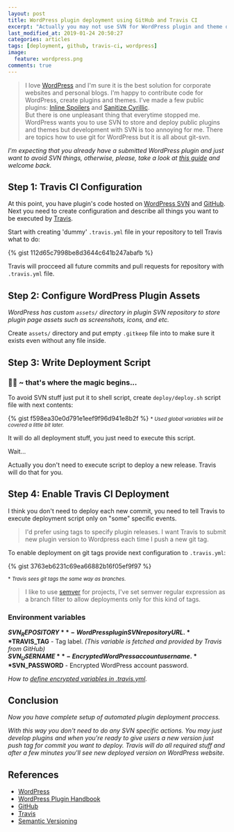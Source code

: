 ```yaml
---
layout: post
title: WordPress plugin deployment using GitHub and Travis CI
excerpt: "Actually you may not use SVN for WordPress plugin and theme development and deployment. Travis can do all SVN stuff for you."
last_modified_at: 2019-01-24 20:50:27
categories: articles
tags: [deployment, github, travis-ci, wordpress]
image:
  feature: wordpress.png
comments: true
---
```


> I love [WordPress](https://wordpress.org) and I'm sure it is the best solution for corporate websites and personal blogs. I'm happy to contribute code for WordPress, create plugins and themes. I've made a few public plugins: [Inline Spoilers](https://wordpress.org/plugins/inline-spoilers/) and [Sanitize Cyrillic](https://wordpress.org/plugins/sanitize-cyrillic/).  
But there is one unpleasant thing that everytime stopped me. WordPress wants you to use SVN to store and deploy public plugins and themes but development with SVN is too annoying for me. There are topics how to use git for WordPress but it is all about git-svn.

*I'm expecting that you already have a submitted WordPress plugin and just want to avoid SVN things, otherwise, please, take a look at [this guide](https://developer.wordpress.org/plugins/wordpress-org/) and welcome back.*

## Step 1: Travis CI Configuration

At this point, you have plugin's code hosted on [WordPress SVN](https://developer.wordpress.org/plugins/wordpress-org/how-to-use-subversion/) and [GitHub](https://github.com). Next you need to create configuration and describe all things you want to be executed by [Travis](https://travis-ci/org). 

Start with creating 'dummy' `.travis.yml` file in your repository to tell Travis what to do:

{% gist 112d65c7998be8d3644c641b247abafb %}

Travis will procceed all future commits and pull requests for repository with `.travis.yml` file.

## Step 2: Configure WordPress Plugin Assets

*WordPress has custom `assets/` directory in plugin SVN repository to store plugin page assets such as screenshots, icons, and etc.*

Create `assets/` directory and put empty `.gitkeep` file into to make sure it exists even without any file inside.

## Step 3: Write Deployment Script

### 🤹‍♀️ ~ that's where the magic begins...

To avoid SVN stuff just put it to shell script, create `deploy/deploy.sh` script file with next contents: 

{% gist f598ea30e0d791e1eef9f96d941e8b2f %}
<small>* *Used global variables will be covered a little bit later.*</small>

It will do all deployment stuff, you just need to execute this script. 

Wait...

Actually you don't need to execute script to deploy a new release. Travis will do that for you.

## Step 4: Enable Travis CI Deployment

I think you don't need to deploy each new commit, you need to tell Travis to execute deployment script only on "some" specific events.  

> I'd prefer using tags to specify plugin releases. I want Travis to submit new plugin version to Wordpress each time I push a new git tag.

To enable deployment on git tags provide next configuration to `.travis.yml`:

{% gist 3763eb6231c69ea66882b16f05ef9f97 %}

<small>* *Travis sees git tags the same way as branches.*</small>

> I like to use [semver](http://semver.org) for projects, I've set semver regular expression as a branch filter to allow deployments only for this kind of tags.

### Environment variables

**$SVN_REPOSITORY** - WordPress plugin SVN repository URL.  
**$TRAVIS_TAG** - Tag label. *(This variable is fetched and provided by Travis from GitHub)*  
**$SVN_USERNAME** - Encrypted WordPress account username.  
**$SVN_PASSWORD** - Encrypted WordPress account password.

*How to [define encrypted variables in .travis.yml](https://docs.travis-ci.com/user/environment-variables/#Defining-encrypted-variables-in-.travis.yml).*

## Conclusion

*Now you have complete setup of automated plugin deployment proccess.*

*With this way you don't need to do any SVN specific actions. You may just develop plugins and when you're ready to give users a new version just push tag for commit you want to deploy. Travis will do all required stuff and after a few minutes you'll see new deployed version on WordPress website.*

## References

* [WordPress](https://wordpress.org)
* [WordPress Plugin Handbook](https://developer.wordpress.org/plugins/wordpress-org/)
* [GitHub](https://github.com)
* [Travis](https://travis-ci/org)
* [Semantic Versioning](http://semver.org)
